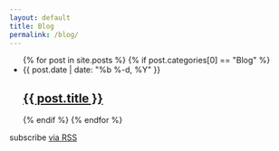 ```yaml
---
layout: default
title: Blog
permalink: /blog/
---
```



   
  <ul class="post-list">
    {% for post in site.posts %}
    {% if post.categories[0] == "Blog" %}
    
    
<li>
<span class="post-meta">{{ post.date | date: "%b %-d, %Y" }}</span>
<h2>
<a class="post-link" href="{{ post.url | prepend: site.baseurl }}">{{ post.title }}</a>
</h2>
</li>
{% endif %}  
{% endfor %}
  </ul>
  <p class="rss-subscribe">subscribe <a href="{{ "/feed.xml" | prepend: site.baseurl }}">via RSS</a></p>
  
  

